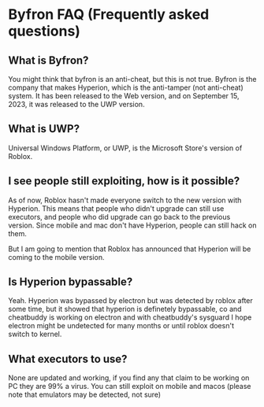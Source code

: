 # Byfron FAQ (Frequently asked questions)

## What is Byfron?

You might think that byfron is an anti-cheat, but this is not true. Byfron is the company that makes Hyperion, which is the anti-tamper (not anti-cheat) system. It has been released to the Web version, and on September 15, 2023, it was released to the UWP version.

## What is UWP?

Universal Windows Platform, or UWP, is the Microsoft Store's version of Roblox.

## I see people still exploiting, how is it possible?

As of now, Roblox hasn't made everyone switch to the new version with Hyperion. This means that people who didn't upgrade can still use executors, and people who did upgrade can go back to the previous version.
Since mobile and mac don't have Hyperion, people can still hack on them.

But I am going to mention that Roblox has announced that Hyperion will be coming to the mobile version.

## Is Hyperion bypassable?

Yeah. Hyperion was bypassed by electron but was detected by roblox after some time, but it showed that hyperion is definetely bypassable, co and cheatbuddy is working on electron and with cheatbuddy's sysguard I hope electron might be undetected for many months or until roblox doesn't switch to kernel.

## What executors to use?

None are updated and working, if you find any that claim to be working on PC they are 99% a virus.
You can still exploit on mobile and macos (please note that emulators may be detected, not sure)
